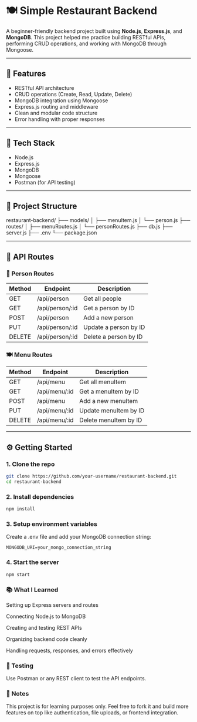 # 🍽️ Simple Restaurant Backend

A beginner-friendly backend project built using **Node.js**, **Express.js**, and **MongoDB**. This project helped me practice building RESTful APIs, performing CRUD operations, and working with MongoDB through Mongoose.

---

## 🚀 Features

- RESTful API architecture
- CRUD operations (Create, Read, Update, Delete)
- MongoDB integration using Mongoose
- Express.js routing and middleware
- Clean and modular code structure
- Error handling with proper responses

---

## 🔧 Tech Stack

- Node.js
- Express.js
- MongoDB
- Mongoose
- Postman (for API testing)

---

## 📂 Project Structure

restaurant-backend/
├── models/
│ ├── menuItem.js
│ └── person.js
├── routes/
│ ├── menuRoutes.js
│ └── personRoutes.js
├── db.js
├── server.js
├── .env
└── package.json

---

## 🔗 API Routes

### 🧍 Person Routes

| Method | Endpoint            | Description            |
|--------|---------------------|------------------------|
| GET    | /api/person         | Get all people         |
| GET    | /api/person/:id     | Get a person by ID     |
| POST   | /api/person         | Add a new person       |
| PUT    | /api/person/:id     | Update a person by ID  |
| DELETE | /api/person/:id     | Delete a person by ID  |

### 🍽️ Menu Routes

| Method | Endpoint            | Description            |
|--------|---------------------|------------------------|
| GET    | /api/menu           | Get all menuItem       |
| GET    | /api/menu/:id       | Get a menuItem by ID   |
| POST   | /api/menu           | Add a new menuItem     |
| PUT    | /api/menu/:id       | Update menuItem by ID  |
| DELETE | /api/menu/:id       | Delete menuItem by ID  |

---

## ⚙️ Getting Started

### 1. Clone the repo

```bash
git clone https://github.com/your-username/restaurant-backend.git
cd restaurant-backend
```

### 2. Install dependencies

```bash
npm install
```

### 3. Setup environment variables

Create a .env file and add your MongoDB connection string:

```.env
MONGODB_URI=your_mongo_connection_string
```

### 4. Start the server

```bash
npm start
```

### 📚 What I Learned
Setting up Express servers and routes

Connecting Node.js to MongoDB

Creating and testing REST APIs

Organizing backend code cleanly

Handling requests, responses, and errors effectively

### 🧪 Testing
Use Postman or any REST client to test the API endpoints.

### 📌 Notes
This project is for learning purposes only. Feel free to fork it and build more features on top like authentication, file uploads, or frontend integration.
